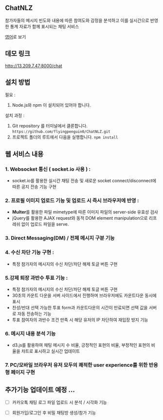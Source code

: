 ## ChatNLZ
참가자들의 메시지 빈도와 내용에 따른 참여도와 감정을 분석하고 이를 실시간으로 반영한 통계 자료가 함께 표시되는 채팅 서비스

[영어](/README.md)로 보기



## 데모 링크
http://13.209.7.47:8000/chat



## 설치 방법

필요 : 
  1. Node.js와 npm 이 설치되어 있어야 합니다.
 
설치 과정 : 
  1. Git repository 를 터미널에서 클론합니다. `https://github.com/flyingpenguin0/ChatNLZ.git`
  2. 프로젝트 폴더의 루트에서 다음을 실행합니다. `npm install`



## 웹 서비스 내용
### 1. Websocket 통신 ( socket.io 사용 ) : 
  - socket.io를 활용한 실시간 채팅 전송 및 새로운 socket connect/disconnect에 따른 공지 전송 기능 구현

### 2. 프로필 이미지 업로드 기능 및 업로드 시 즉시 브라우저에 반영 : 
  - **Multer**를 활용한 파일 mimetype에 따른 이미지 파일의 server-side  유효성 검사
  - jQuery를 활용한 AJAX request와 동적 DOM element manipulation으로 리프레쉬 없이 업로드 파일을 serve.
 
### 3.  Direct Messaging(DM) / 전체 메시지 구분 기능

### 4. 수신 차단 기능 구현 : 
  - 특정 참가자의 메시지의 수신 차단/차단 해제 토글 버튼 구현
  
### 5.강제 퇴장 과반수 투표 기능 : 
  - 특정 참가자의 메시지의 수신 차단/차단 해제 토글 버튼 구현
  - 30초의 카운트 다운을 서버 사이드에서 진행하며 브라우저에도 카운트다운 동시에 표시
  - 찬성/반대 선택 가능한 투표 form과 카운트다운의 시간이 만료되면 선택 값을 서버로 자동 전송하는 기능
  - 투표 참여자의 과반수 조건 만족 시 해당 유저의 IP 차단하여 재입장 방지 기능

### 6. 메시지 내용 분석 기능
  -  d3.js를 활용하여 채팅 메시지 수 비율,  긍정적인 표현의 비율,  부정적인 표현의 비율을 차트로 표시하고 실시간 업데이트
  
### 7. PC/모바일 브라우저 유저 모두의 쾌적한 user experience를 위한 반응형 페이지 구현
  
  
  
## 추가기능 업데이트 예정 ...
  - [ ] 카카오톡 채팅 로그 파일 업로드 시 분석 / 시각화 기능 
  - [ ] 회원가입/로그인 후 비밀 채팅방 생성/참가 기능  

